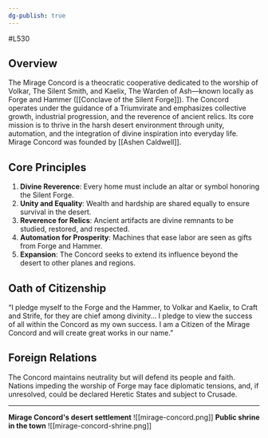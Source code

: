 ```yaml
---
dg-publish: true
---
```

#L530 
## Overview

The Mirage Concord is a theocratic cooperative dedicated to the worship of Volkar, The Silent Smith, and Kaelix, The Warden of Ash—known locally as Forge and Hammer ([[Conclave of the Silent Forge]]). The Concord operates under the guidance of a Triumvirate and emphasizes collective growth, industrial progression, and the reverence of ancient relics. Its core mission is to thrive in the harsh desert environment through unity, automation, and the integration of divine inspiration into everyday life. Mirage Concord was founded by [[Ashen Caldwell]].

## Core Principles

1. **Divine Reverence**: Every home must include an altar or symbol honoring the Silent Forge.
2. **Unity and Equality**: Wealth and hardship are shared equally to ensure survival in the desert.
3. **Reverence for Relics**: Ancient artifacts are divine remnants to be studied, restored, and respected.
4. **Automation for Prosperity**: Machines that ease labor are seen as gifts from Forge and Hammer.
5. **Expansion**: The Concord seeks to extend its influence beyond the desert to other planes and regions.

## Oath of Citizenship

“I pledge myself to the Forge and the Hammer, to Volkar and Kaelix, to Craft and Strife, for they are chief among divinity... I pledge to view the success of all within the Concord as my own success. I am a Citizen of the Mirage Concord and will create great works in our name.”

## Foreign Relations

The Concord maintains neutrality but will defend its people and faith. Nations impeding the worship of Forge may face diplomatic tensions, and, if unresolved, could be declared Heretic States and subject to Crusade.

---

**Mirage Concord's desert settlement**
![[mirage-concord.png]]
**Public shrine in the town**
![[mirage-concord-shrine.png]]